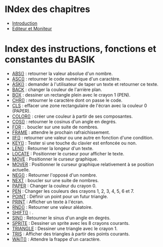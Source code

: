 # INdex des chapitres

* [Introduction](main)
* [Editeur et Moniteur](editor-monitor)

# Index des instructions, fonctions et constantes du BASIK

* [ABS()](fun.abs) : retourner la valeur absolue d'un nombre.
* [ASC()](fun.asc.) : retourner le code numérique d'un caractère.
* [ASK()](fun.ask) : demander à l'utilisateur de taper un texte et retourner ce texte.
* [BACK](ins.back) : changer la couleur de l'arrière plan.
* [BOX](.) : dessiner un rectangle plein avec le crayon 1 (PEN).
* [CHR()](.) : retourner le caractère dont on passe le code.
* [CLS](.) : effacer une zone rectangulaire de l'écran avec la couleur 0 (PAPER).
* [COLOR()](.) : créer une couleur à partir de ses composantes.
* [COS()](.) : retourner le cosinus d'un angle en degrés.
* [FOR](.) : . boucler sur une suite de nombres.
* [FRAME](.) : attendre le prochain rafraichissement.
* [IIF()](.) : retourner une valeur ou une autre en fonction d'une condition.
* [KEY()](.) : Tester si une touche du clavier est enfoncée ou non.
* [LEN()](.) : Retourner la longeur d'un texte.
* [LOCATE](.) : Positionner le curseur pour afficher le texte.
* [MOVE](.) : Positionner le curseur graphique.
* [MOVER](.) : Positionner le curseur graphique relativement à se position actuelle.
* [NEG()](.) : Retourner l'opposé d'un nombre.
* [NEXT](.) : boucler sur une suite de nombres.
* [PAPER](.) : Changer la couleur du crayon 0.
* [PEN](.) : Changer les couleurs des crayons 1, 2, 3, 4, 5, 6 et 7.
* [POINT](.) : Définir un point pour un futur triangle.
* [PRINT](.) : Afficher un texte à l'écran.
* [RND()](.) : Retourner une valeur aléatoire.
* [SHIFT()](.) : .
* [SIN()](.) : Retourner le sinus d'un angle en degrés.
* [SPRITE](.) : Dessiner un sprite avec les 8 crayons courants.
* [TRIANGLE](.) : Dessiner une triangle avec le crayon 1.
* [TRIS](.) : Afficher des triangles à partir des points courants.
* [WAIT()](.) : Attendre la frappe d'un caractère.
